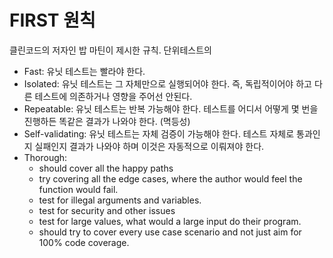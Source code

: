 # FIRST 원칙

클린코드의 저자인 밥 마틴이 제시한 규칙. 단위테스트의 

- Fast: 유닛 테스트는 빨라야 한다.
- Isolated: 유닛 테스트는 그 자체만으로 실행되어야 한다. 즉, 독립적이어야 하고 다른 테스트에 의존하거나 영향을 주어선 안된다.
- Repeatable: 유닛 테스트는 반복 가능해야 한다. 테스트를 어디서 어떻게 몇 번을 진행하든 똑같은 결과가 나와야 한다. (멱등성)
- Self-validating: 유닛 테스트는 자체 검증이 가능해야 한다. 테스트 자체로 통과인지 실패인지 결과가 나와야 하며 이것은 자동적으로 이뤄져야 한다.
- Thorough:
  - should cover all the happy paths
  - try covering all the edge cases, where the author would feel the function would fail.
  - test for illegal arguments and variables.
  - test for security and other issues
  - test for large values, what would a large input do their program.
  - should try to cover every use case scenario and not just aim for 100% code coverage.
